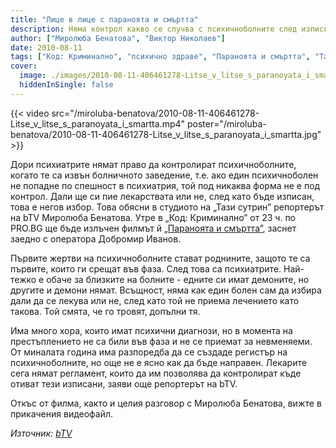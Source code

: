 ```yaml
---
title: "Лице в лице с параноята и смъртта"
description: Няма контрол какво се случва с психичноболните след изписването им, разказа в студиото на „Тази сутрин” Миролюба Бенатова
author: ["Миролюба Бенатова", "Виктор Николаев"]
date: 2010-08-11
tags: ["Код: Криминално", "психично здраве", "Параноята и смъртта", "Тази сутрин"]
cover:
  image: ./images/2010-08-11-406461278-Litse_v_litse_s_paranoyata_i_smartta/cover.webp
  hiddenInSingle: false
---
```


{{< video src="/miroluba-benatova/2010-08-11-406461278-Litse_v_litse_s_paranoyata_i_smartta.mp4" poster="/miroluba-benatova/2010-08-11-406461278-Litse_v_litse_s_paranoyata_i_smartta.jpg" >}}

Дори психиатрите нямат право да контролират психичноболните, когато те са извън болничното заведение, т.е. ако един психичноболен не попадне по спешност в психиатрия, той под никаква форма не е под контрол. Дали ще си пие лекарствата или не, след като бъде изписан, това е негов избор. Това обясни в студиото на „Тази сутрин” репортерът на bTV Миролюба Бенатова. Утре в „Код: Криминално” от 23 ч. по PRO.BG ще бъде излъчен филмът й [„Параноята и смъртта”](2013-01-11-za-paranoyata-i-smartta), заснет заедно с оператора Добромир Иванов.

Първите жертви на психичноболните стават роднините, защото те са първите, които ги срещат във фаза. След това са психиатрите. Най-тежко е обаче за близките на болните - едните си имат демоните, но другите и демони нямат. Всъщност, няма как един болен сам да избира дали да се лекува или не, след като той не приема лечението като такова. Той смята, че го тровят, допълни тя.

Има много хора, които имат психични диагнози, но в момента на престъплението не са били във фаза и не се приемат за невменяеми. От миналата година има разпоредба да се създаде регистър на психичноболните, но още не е ясно как да бъде направен. Лекарите сега нямат регламент, които да им позволява да контролират къде отиват тези изписани, заяви още репортерът на bTV.

Откъс от филма, както и целия разговор с Миролюба Бенатова, вижте в прикачения видеофайл.

*Източник: [bTV](https://btvnovinite.bg/406461278-Litse_v_litse_s_paranoyata_i_smartta.html)*
